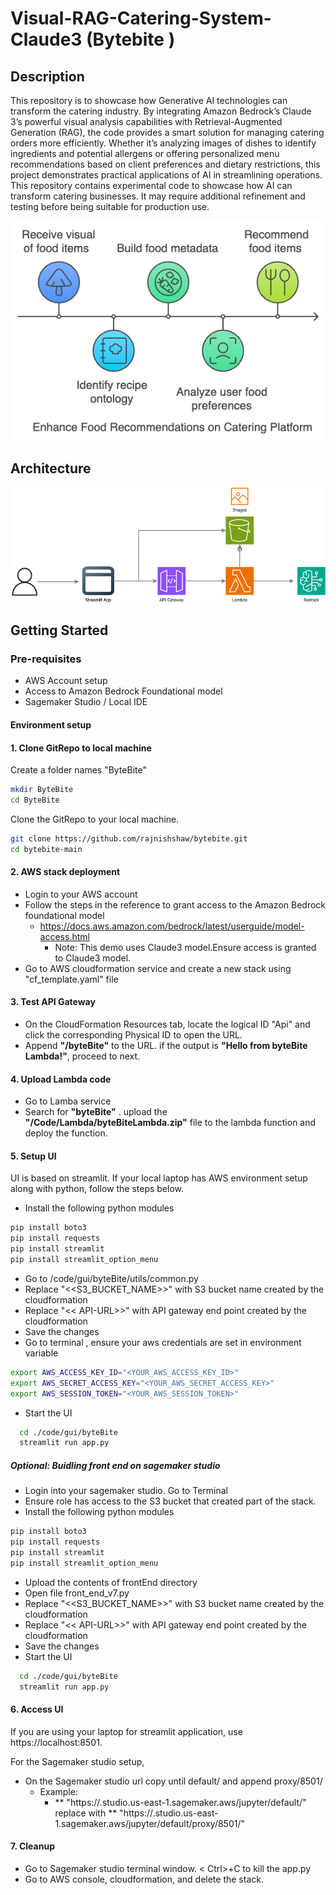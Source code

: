 # Visual-RAG-Catering-System-Claude3 (Bytebite )

## Description
This repository is to showcase how Generative AI technologies can transform the catering industry. By integrating Amazon Bedrock’s Claude 3’s powerful visual analysis capabilities with Retrieval-Augmented Generation (RAG), the code provides a smart solution for managing catering orders more efficiently. Whether it’s analyzing images of dishes to identify ingredients and potential allergens or offering personalized menu recommendations based on client preferences and dietary restrictions, this project demonstrates practical applications of AI in streamlining operations. This repository contains experimental code to showcase how AI can transform catering businesses. It may require additional refinement and testing before being suitable for production use.

![Request](./architecture/process.png)

## Architecture
![Request](./architecture/architecture.png)

## Getting Started
### Pre-requisites
* AWS Account setup
* Access to Amazon Bedrock Foundational model
* Sagemaker Studio / Local IDE
 
#### Environment setup
#### 1. Clone GitRepo to local machine

Create a folder names "ByteBite"

```sh
mkdir ByteBite 
cd ByteBite

```
Clone the GitRepo to your local machine.
```sh
git clone https://github.com/rajnishshaw/bytebite.git
cd bytebite-main
```
#### 2. AWS stack deployment
* Login to your AWS account
* Follow the steps in the reference to grant access to the Amazon Bedrock foundational model
  - https://docs.aws.amazon.com/bedrock/latest/userguide/model-access.html
    - Note: This demo uses Claude3 model.Ensure access is granted to Claude3 model.
* Go to AWS cloudformation service and create a new stack using "cf_template.yaml" file

#### 3. Test API Gateway
* On the CloudFormation Resources tab, locate the logical ID "Api" and click the corresponding Physical ID to open the URL.
* Append **"/byteBite"** to the URL. if the output is **"Hello from byteBite Lambda!"**, proceed to next.


#### 4. Upload Lambda code
* Go to Lamba service
* Search for **"byteBite"** . upload the **"/Code/Lambda/byteBiteLambda.zip"** file to the lambda function and deploy the function.


#### 5. Setup UI
UI is based on streamlit. If your local laptop has AWS environment setup along with python, follow the steps below.
* Install the following python modules
```sh
pip install boto3
pip install requests
pip install streamlit
pip install streamlit_option_menu
```
* Go to /code/gui/byteBite/utils/common.py
* Replace "<<S3_BUCKET_NAME>>" with S3 bucket name created by the cloudformation
* Replace "<< API-URL>>" with API gateway end point created by the cloudformation
* Save the changes
* Go to terminal , ensure your aws credentials are set in environment variable
```sh
export AWS_ACCESS_KEY_ID="<YOUR_AWS_ACCESS_KEY_ID>"
export AWS_SECRET_ACCESS_KEY="<YOUR_AWS_SECRET_ACCESS_KEY>"
export AWS_SESSION_TOKEN="<YOUR_AWS_SESSION_TOKEN>"
```
* Start the UI
```sh
  cd ./code/gui/byteBite
  streamlit run app.py
```
##### Optional: Buidling front end on sagemaker studio
* Login into your sagemaker studio. Go to Terminal
* Ensure role has access to the S3 bucket that created part of the stack.
* Install the following python modules
```sh
pip install boto3
pip install requests
pip install streamlit
pip install streamlit_option_menu
```
* Upload the contents of frontEnd directory
* Open file front_end_v7.py
* Replace "<<S3_BUCKET_NAME>>" with S3 bucket name created by the cloudformation
* Replace "<< API-URL>>" with API gateway end point created by the cloudformation
* Save the changes
* Start the UI
```sh
  cd ./code/gui/byteBite
  streamlit run app.py
```
#### 6. Access UI
If you are using your laptop for streamlit application, use https://localhost:8501.

For the Sagemaker studio setup,

* On the Sagemaker studio url copy until default/ and append proxy/8501/
  - Example:
    - ** "https://<xxxxx>.studio.us-east-1.sagemaker.aws/jupyter/default/" replace
      with
      ** "https://<xxxxx>.studio.us-east-1.sagemaker.aws/jupyter/default/proxy/8501/"


#### 7. Cleanup
* Go to Sagemaker studio terminal window. < Ctrl>+C to kill the app.py
* Go to AWS console, cloudformation, and delete the stack.

